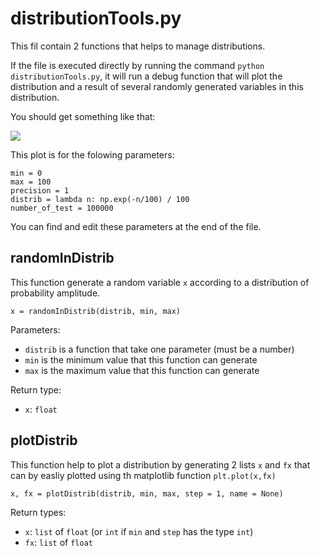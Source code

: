 # distributionTools.py

This fil contain 2 functions that helps to manage distributions.

If the file is executed directly by running the command `python distributionTools.py`, it will run a debug function that will plot the distribution and a result of several randomly generated variables in this distribution.

You should get something like that:

![](https://vincent.foriel.xyz/wp-content/uploads/2021/09/Capture-decran-2021-09-29-133445.png)

This plot is for the folowing parameters:

```
min = 0
max = 100
precision = 1
distrib = lambda n: np.exp(-n/100) / 100
number_of_test = 100000
```

You can find and edit these parameters at the end of the file.

## randomInDistrib

This function generate a random variable `x` according to a distribution of probability amplitude.

```
x = randomInDistrib(distrib, min, max)
```

Parameters:

* `distrib` is a function that take one parameter (must be a number)
* `min` is the minimum value that this function can generate
* `max` is the maximum value that this function can generate

Return type:

* `x`: `float`

## plotDistrib

This function help to plot a distribution by generating 2 lists `x` and `fx` that can by easliy plotted using th matplotlib function `plt.plot(x,fx)`

```
x, fx = plotDistrib(distrib, min, max, step = 1, name = None)
```

Return types:

* `x`: `list` of `float` (or `int` if `min` and `step` has the type `int`)
* `fx`: `list` of `float`